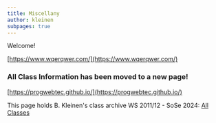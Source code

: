 ```yaml
---
title: Miscellany
author: kleinen
subpages: true
---
```


Welcome!

[https://www.wqerqwer.com/](https://www.wqerqwer.com/)
### All Class Information has been moved to a new page!

[https://progwebtec.github.io/](https://progwebtec.github.io/)

This page holds B. Kleinen's class archive WS 2011/12 - SoSe 2024: [All Classes](classes/)